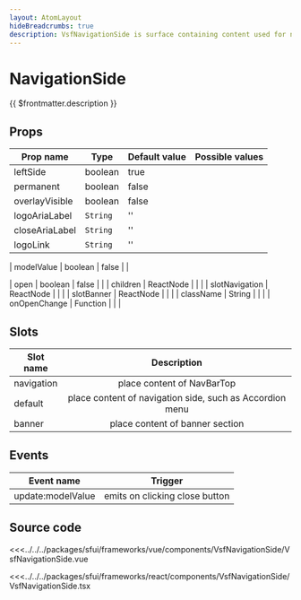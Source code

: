 ```yaml
---
layout: AtomLayout
hideBreadcrumbs: true
description: VsfNavigationSide is surface containing content used for navigating the site, that is anchored to the left or right edge of the screen.
---
```

# NavigationSide

{{ $frontmatter.description }}

<Generate style="height: 700px" />

## Props

| Prop name             | Type                       | Default value | Possible values                        |
|-----------------------|----------------------------|---------------|----------------------------------------|
|  leftSide             |  boolean                   |  true         |                                        |
|  permanent            |  boolean                   |  false        |                                        |
|  overlayVisible       |  boolean                   |  false        |                                        |
|  logoAriaLabel        | `String`                   |  ''           |                                        |
|  closeAriaLabel       | `String`                   |  ''           |                                        |
|  logoLink             | `String`                   |  ''           |                                        |
<!-- vue -->
|  modelValue           |  boolean                   |  false        |                                        |
<!-- end vue -->
<!-- react -->
|  open                 |  boolean                   |  false        |                                        |
|  children             |  ReactNode                 |               |                                        |
|  slotNavigation       |  ReactNode                 |               |                                        |
|  slotBanner           |  ReactNode                 |               |                                        |
|  className            |  String                    |               |                                        |
|  onOpenChange         |  Function                  |               |                                        |
<!-- end react -->

<!-- vue -->
## Slots

| Slot name       |            Description            |
| ---------       | :-------------------------------: |
|  navigation     |  place content of NavBarTop       |
|  default        |  place content of navigation side, such as Accordion menu   |
|  banner         |  place content of banner section  |

## Events

| Event name |            Trigger               |
| ---------- | :----------------------------:   |
|  update:modelValue |  emits on clicking close button  |

<!-- end vue -->

## Source code

<!-- vue -->
<<<../../../packages/sfui/frameworks/vue/components/VsfNavigationSide/VsfNavigationSide.vue
<!-- end vue -->
<!-- react -->
<<<../../../packages/sfui/frameworks/react/components/VsfNavigationSide/VsfNavigationSide.tsx
<!-- end react -->
